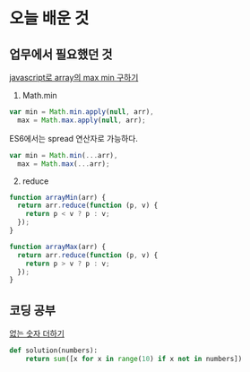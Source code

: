 # 오늘 배운 것

## 업무에서 필요했던 것

[javascript로 array의 max min 구하기](https://stackoverflow.com/questions/1669190/find-the-min-max-element-of-an-array-in-javascript)

1. Math.min

```javascript
var min = Math.min.apply(null, arr),
  max = Math.max.apply(null, arr);
```

ES6에서는 spread 연산자로 가능하다.

```javascript
var min = Math.min(...arr),
  max = Math.max(...arr);
```

2. reduce

```javascript
function arrayMin(arr) {
  return arr.reduce(function (p, v) {
    return p < v ? p : v;
  });
}

function arrayMax(arr) {
  return arr.reduce(function (p, v) {
    return p > v ? p : v;
  });
}
```

## 코딩 공부

[없는 숫자 더하기](https://school.programmers.co.kr/learn/courses/30/lessons/86051)

```python
def solution(numbers):
    return sum([x for x in range(10) if x not in numbers])
```
